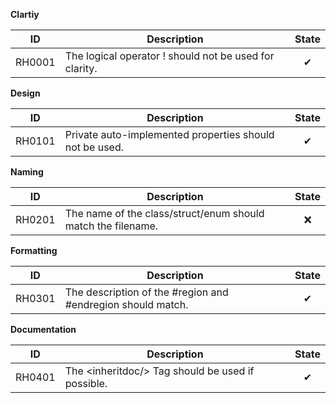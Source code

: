﻿**Clartiy**

| ID     | Description                                             | State    |
|--------|---------------------------------------------------------|:--------:|
| RH0001 | The logical operator ! should not be used for clarity.  | &#10004; |

**Design**

| ID     | Description                                             | State    |
|--------|---------------------------------------------------------|:--------:|
| RH0101 | Private auto-implemented properties should not be used. | &#10004; |

**Naming**

| ID     | Description                                                   | State    |
|--------|---------------------------------------------------------------|:--------:|
| RH0201 | The name of the class/struct/enum should match the filename.  | &#10060; |

**Formatting**

| ID     | Description                                                 | State    |
|--------|-------------------------------------------------------------|:--------:|
| RH0301 | The description of the #region and #endregion should match. | &#10004; |

**Documentation**

| ID     | Description                                                 | State    |
|--------|-------------------------------------------------------------|:--------:|
| RH0401 | The \<inheritdoc/> Tag should be used if possible.          | &#10004; |